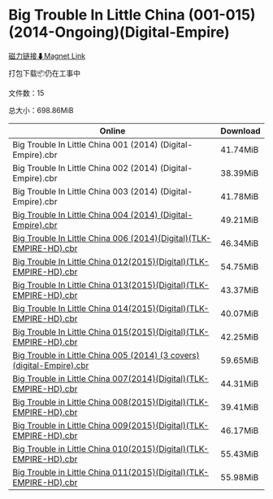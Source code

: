 # Big Trouble In Little China (001-015) (2014-Ongoing)(Digital-Empire)

[磁力链接⬇Magnet Link](magnet:?xt=urn:btih:3cd65e7b0253cf5fe5e9390ba67cf1565c1fa611&dn=Big%20Trouble%20In%20Little%20China%20%28001-015%29%20%282014-Ongoing%29%28Digital-Empire%29)

打包下载📦仍在工事中

文件数：15

总大小：698.86MiB

Online | Download
--- | ---
Big Trouble In Little China 001 (2014) (Digital-Empire).cbr | 41.74MiB
Big Trouble In Little China 002 (2014) (Digital-Empire).cbr | 38.39MiB
Big Trouble In Little China 003 (2014) (Digital-Empire).cbr | 41.78MiB
[Big Trouble In Little China 004 (2014) (Digital-Empire).cbr](https://github.com/alicewish/markdown/blob/master/comic/Big-Trouble-In-Little-China-004-2014-Digital-Empire-cbr.md) | 49.21MiB
[Big Trouble In Little China 006 (2014)(Digital)(TLK-EMPIRE-HD).cbr](https://github.com/alicewish/markdown/blob/master/comic/Big-Trouble-In-Little-China-006-2014-Digital-TLK-EMPIRE-HD-cbr.md) | 46.34MiB
[Big Trouble In Little China 012(2015)(Digital)(TLK-EMPIRE-HD).cbr](https://github.com/alicewish/markdown/blob/master/comic/Big-Trouble-In-Little-China-012-2015-Digital-TLK-EMPIRE-HD-cbr.md) | 54.75MiB
[Big Trouble In Little China 013(2015)(Digital)(TLK-EMPIRE-HD).cbr](https://github.com/alicewish/markdown/blob/master/comic/Big-Trouble-In-Little-China-013-2015-Digital-TLK-EMPIRE-HD-cbr.md) | 43.37MiB
[Big Trouble In Little China 014(2015)(Digital)(TLK-EMPIRE-HD).cbr](https://github.com/alicewish/markdown/blob/master/comic/Big-Trouble-In-Little-China-014-2015-Digital-TLK-EMPIRE-HD-cbr.md) | 40.07MiB
[Big Trouble In Little China 015(2015)(Digital)(TLK-EMPIRE-HD).cbr](https://github.com/alicewish/markdown/blob/master/comic/Big-Trouble-In-Little-China-015-2015-Digital-TLK-EMPIRE-HD-cbr.md) | 42.25MiB
[Big Trouble in Little China 005 (2014) (3 covers) (digital-Empire).cbr](https://github.com/alicewish/markdown/blob/master/comic/Big-Trouble-in-Little-China-005-2014-3-covers-digital-Empire-cbr.md) | 59.65MiB
[Big Trouble in Little China 007(2014)(Digital)(TLK-EMPIRE-HD).cbr](https://github.com/alicewish/markdown/blob/master/comic/Big-Trouble-in-Little-China-007-2014-Digital-TLK-EMPIRE-HD-cbr.md) | 44.31MiB
[Big Trouble in Little China 008(2015)(Digital)(TLK-EMPIRE-HD).cbr](https://github.com/alicewish/markdown/blob/master/comic/Big-Trouble-in-Little-China-008-2015-Digital-TLK-EMPIRE-HD-cbr.md) | 39.41MiB
[Big Trouble in Little China 009(2015)(Digital)(TLK-EMPIRE-HD).cbr](https://github.com/alicewish/markdown/blob/master/comic/Big-Trouble-in-Little-China-009-2015-Digital-TLK-EMPIRE-HD-cbr.md) | 46.17MiB
[Big Trouble in Little China 010(2015)(Digital)(TLK-EMPIRE-HD).cbr](https://github.com/alicewish/markdown/blob/master/comic/Big-Trouble-in-Little-China-010-2015-Digital-TLK-EMPIRE-HD-cbr.md) | 55.43MiB
[Big Trouble in Little China 011(2015)(Digital)(TLK-EMPIRE-HD).cbr](https://github.com/alicewish/markdown/blob/master/comic/Big-Trouble-in-Little-China-011-2015-Digital-TLK-EMPIRE-HD-cbr.md) | 55.98MiB